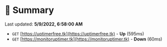 # 📖 Summary
Last updated: **5/9/2022, 6:58:00 AM**

- `GET` [https://uptimerfree.tk](https://uptimerfree.tk) - **Up** (595ms)
- `GET` [https://monitoruptimer.tk](https://monitoruptimer.tk) - **Down** (60ms)
